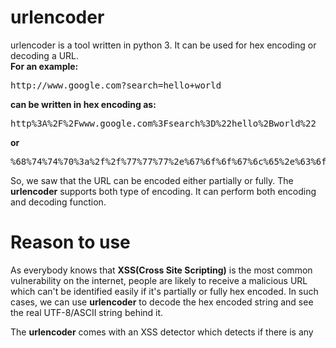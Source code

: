 # urlencoder
urlencoder is a tool written in python 3. It can be used for hex encoding or decoding a URL.<br>
<b>For an example:</b>
  <pre>http://www.google.com?search=hello+world</pre>
<b>can be written in hex encoding as:</b>
  <pre>http%3A%2F%2Fwww.google.com%3Fsearch%3D%22hello%2Bworld%22</pre>
<b>or</b>
  <pre>%68%74%74%70%3a%2f%2f%77%77%77%2e%67%6f%6f%67%6c%65%2e%63%6f%6d%3f%73%65%61%72%63%68%3d%68%65%6c%6c%6f%2b%77%6f%72%6c%64</pre>
  
So, we saw that the URL can be encoded either partially or fully. The <b>urlencoder</b> supports both type of encoding. It can perform both encoding and decoding function.


# Reason to use
As everybody knows that <b>XSS(Cross Site Scripting)</b> is the most common vulnerability on the internet, people are likely to receive a malicious URL which can't be identified easily if it's partially or fully hex encoded. In such cases, we can use <b>urlencoder</b> to decode the hex encoded string and see the real UTF-8/ASCII string behind it.

The <b>urlencoder</b> comes with an XSS detector which detects if there is any <script> tag present in the URL. So it can perform XSS attack payload detection. If the URL in unsafe, it will present with a warning.
  
# Why I built it?
I personally built it to save my time while testing machines/boxes for XSS vulnerability. Without an application like <b>urlencoder</b>, I have to visit websites like <a href="https://www.url-encode-decode.com/">url-encode-decode</a> to do the same task. I was sick of doing that. Also, I found out that these websites just perform partial URL hex encoding. What if an attacker presents a URL which is fully hex encoded? So, I decided to build this tool up so that I can fire fully hex encoded attack payloads and also can check URLs for it's presence.

# How to use?
<ul>
  <li>First of all, clone the project in your desired directory by using the following command:<br>
    <pre><i>git clone https://github.com/xscorp/urlencoder.git</i></pre><br>
  <li>Run the application using python interpreter:<br>
    <b>Linux</b>:<br>
    <pre><i>./urlencoder</i></pre><br>
    <b>Windows</b>:<br>
    <pre><i>urlencoder</i></pre><br>
  <li>After issueing the following commands, you will be presented with a message that you need to supply mandatory arguments. Type <b>--help</b> to see options/help menu to understand features and usage of the program like this:
    <pre><i>./urlencoder --help</i></pre>
</ul>

 # NOTES:
 <ul>
  <li>If your code isn't working, check if you are running the program with python 3 interpreter and not python 2 interpreter.
  <li>If you are still getting error, then check if you have passed the mandatory parameter <b>--url</b>. Yea I know it's weird that you need to use --url for everything in urlencoder but it increases readablity of the code. <b>If you don't have any URL to paas for --url flag, just pass any random test string or empty quotes("")</b>
  <li>Why it doesn't support Advance XSS scanning? Well, Right now, I am not armed with enough knowledge so I can't build that for now. But I will surely work on this project later on.
  <li>If you find any bugs in it, feel free to contact me or comment here. 


## Created by:
Shashank Barthwal     
Harshika Negi(harshika21111999@gmail)
